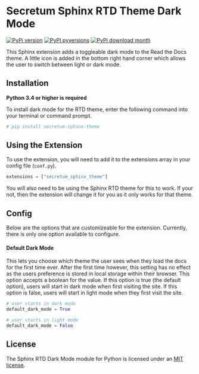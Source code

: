 # Secretum Sphinx RTD Theme Dark Mode

[![PyPi version](https://img.shields.io/pypi/v/secretum-sphinx-theme.svg)](https://pypi.python.org/pypi/secretum-sphinx-theme/) [![PyPI pyversions](https://img.shields.io/pypi/pyversions/secretum-sphinx-theme.svg)](https://pypi.python.org/pypi/secretum-sphinx-theme/) [![PyPI download month](https://img.shields.io/pypi/dm/secretum-sphinx-theme.svg)](https://pypi.python.org/pypi/secretum-sphinx-theme/)

This Sphinx extension adds a toggleable dark mode to the Read the Docs theme.
A little icon is added in the bottom right hand corner which allows the user
to switch between light or dark mode.

## Installation

**Python 3.4 or higher is required**

To install dark mode for the RTD theme, enter the following command into your
terminal or command prompt.

```bash
# pip install secretum-sphinx-theme
```

## Using the Extension

To use the extension, you will need to add it to the extensions array in your config
file (`conf.py`).

```py
extensions = ["secretum_sphinx_theme"]
```

You will also need to be using the Sphinx RTD theme for this to work. If your not,
then the extension will change it for you as it only works for that theme.

## Config

Below are the options that are customizeable for the extension. Currently, there
is only one option available to configure.

#### Default Dark Mode

This lets you choose which theme the user sees when they load the docs for the first
time ever. After the first time however, this setting has no effect as the users
preference is stored in local storage within their browser. This option accepts a
boolean for the value. If this option is true (the default option), users will start
in dark mode when first visiting the site. If this option is false, users will start
in light mode when they first visit the site.

```py
# user starts in dark mode
default_dark_mode = True

# user starts in light mode
default_dark_mode = False
```

## License

The Sphinx RTD Dark Mode module for Python is licensed under an [MIT license](https://github.com/secretum-inc/secretum_sphinx_theme/blob/main/LICENSE).
